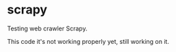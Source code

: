 # scrapy
Testing web crawler Scrapy.

This code it's not working properly yet, still working on it.
